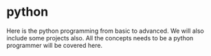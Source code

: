 # python
 Here is the python programming from basic to advanced.
 We will also include some projects also.
 All the concepts needs to be a python programmer will be covered here.
 
